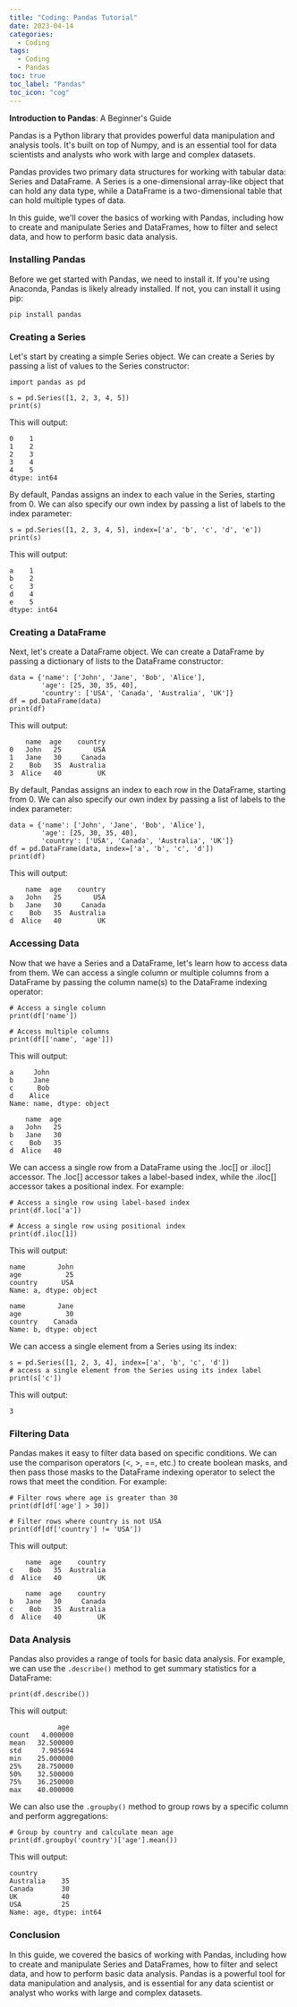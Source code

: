 ```yaml
---
title: "Coding: Pandas Tutorial"
date: 2023-04-14
categories:
  - Coding
tags:
  - Coding
  - Pandas
toc: true
toc_label: "Pandas"
toc_icon: "cog"
---
```


**Introduction to Pandas**: A Beginner's Guide

Pandas is a Python library that provides powerful data manipulation and analysis tools. It's built on top of Numpy, and is an essential tool for data scientists and analysts who work with large and complex datasets.

Pandas provides two primary data structures for working with tabular data: Series and DataFrame. A Series is a one-dimensional array-like object that can hold any data type, while a DataFrame is a two-dimensional table that can hold multiple types of data.

In this guide, we'll cover the basics of working with Pandas, including how to create and manipulate Series and DataFrames, how to filter and select data, and how to perform basic data analysis.

### Installing Pandas

Before we get started with Pandas, we need to install it. If you're using Anaconda, Pandas is likely already installed. If not, you can install it using pip:

    pip install pandas

### Creating a Series

Let's start by creating a simple Series object. We can create a Series by passing a list of values to the Series constructor:

    import pandas as pd

    s = pd.Series([1, 2, 3, 4, 5])
    print(s)

This will output:

    0    1
    1    2
    2    3
    3    4
    4    5
    dtype: int64

By default, Pandas assigns an index to each value in the Series, starting from 0. We can also specify our own index by passing a list of labels to the index parameter:

    s = pd.Series([1, 2, 3, 4, 5], index=['a', 'b', 'c', 'd', 'e'])
    print(s)

This will output:

    a    1
    b    2
    c    3
    d    4
    e    5
    dtype: int64

### Creating a DataFrame

Next, let's create a DataFrame object. We can create a DataFrame by passing a dictionary of lists to the DataFrame constructor:

    data = {'name': ['John', 'Jane', 'Bob', 'Alice'],
            'age': [25, 30, 35, 40],
            'country': ['USA', 'Canada', 'Australia', 'UK']}
    df = pd.DataFrame(data)
    print(df)

This will output:

        name  age    country
    0   John   25        USA
    1   Jane   30     Canada
    2    Bob   35  Australia
    3  Alice   40         UK

By default, Pandas assigns an index to each row in the DataFrame, starting from 0. We can also specify our own index by passing a list of labels to the index parameter:

    data = {'name': ['John', 'Jane', 'Bob', 'Alice'],
            'age': [25, 30, 35, 40],
            'country': ['USA', 'Canada', 'Australia', 'UK']}
    df = pd.DataFrame(data, index=['a', 'b', 'c', 'd'])
    print(df)

This will output:

        name  age    country
    a   John   25        USA
    b   Jane   30     Canada
    c    Bob   35  Australia
    d  Alice   40         UK

### Accessing Data

Now that we have a Series and a DataFrame, let's learn how to access data from them. We can access a single column or multiple columns from a DataFrame by passing the column name(s) to the DataFrame indexing operator:

    # Access a single column
    print(df['name'])

    # Access multiple columns
    print(df[['name', 'age']])

This will output:

    a     John
    b     Jane
    c      Bob
    d    Alice
    Name: name, dtype: object

        name  age
    a   John   25
    b   Jane   30
    c    Bob   35
    d  Alice   40

We can access a single row from a DataFrame using the .loc[] or .iloc[] accessor. The .loc[] accessor takes a label-based index, while the .iloc[] accessor takes a positional index. For example:

    # Access a single row using label-based index
    print(df.loc['a'])

    # Access a single row using positional index
    print(df.iloc[1])

This will output:

    name        John
    age           25
    country      USA
    Name: a, dtype: object

    name        Jane
    age           30
    country    Canada
    Name: b, dtype: object

We can access a single element from a Series using its index:

    s = pd.Series([1, 2, 3, 4], index=['a', 'b', 'c', 'd'])
    # access a single element from the Series using its index label
    print(s['c'])

This will output:

    3

### Filtering Data

Pandas makes it easy to filter data based on specific conditions. We can use the comparison operators (<, >, ==, etc.) to create boolean masks, and then pass those masks to the DataFrame indexing operator to select the rows that meet the condition. For example:

    # Filter rows where age is greater than 30
    print(df[df['age'] > 30])

    # Filter rows where country is not USA
    print(df[df['country'] != 'USA'])

This will output:

        name  age    country
    c    Bob   35  Australia
    d  Alice   40         UK

        name  age    country
    b   Jane   30     Canada
    c    Bob   35  Australia
    d  Alice   40         UK

### Data Analysis

Pandas also provides a range of tools for basic data analysis. For example, we can use the `.describe()` method to get summary statistics for a DataFrame:

    print(df.describe())

This will output:

                age
    count   4.000000
    mean   32.500000
    std     7.905694
    min    25.000000
    25%    28.750000
    50%    32.500000
    75%    36.250000
    max    40.000000

We can also use the `.groupby()` method to group rows by a specific column and perform aggregations:

    # Group by country and calculate mean age
    print(df.groupby('country')['age'].mean())

This will output:

    country
    Australia    35
    Canada       30
    UK           40
    USA          25
    Name: age, dtype: int64

### Conclusion

In this guide, we covered the basics of working with Pandas, including how to create and manipulate Series and DataFrames, how to filter and select data, and how to perform basic data analysis. Pandas is a powerful tool for data manipulation and analysis, and is essential for any data scientist or analyst who works with large and complex datasets.
